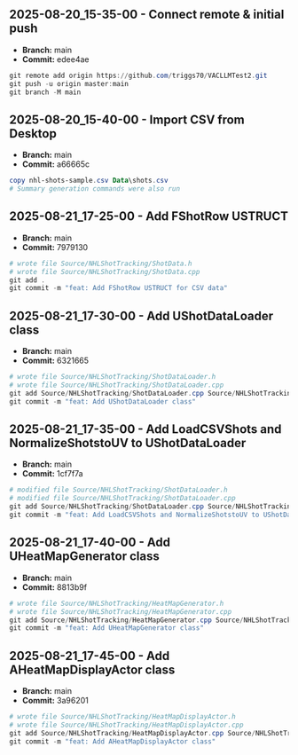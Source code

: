 ## 2025-08-20_15-35-00 - Connect remote & initial push
- **Branch:** main
- **Commit:** edee4ae

```powershell
git remote add origin https://github.com/triggs70/VACLLMTest2.git
git push -u origin master:main
git branch -M main
```

## 2025-08-20_15-40-00 - Import CSV from Desktop
- **Branch:** main
- **Commit:** a66665c

```powershell
copy nhl-shots-sample.csv Data\shots.csv
# Summary generation commands were also run
```

## 2025-08-21_17-25-00 - Add FShotRow USTRUCT
- **Branch:** main
- **Commit:** 7979130

```powershell
# wrote file Source/NHLShotTracking/ShotData.h
# wrote file Source/NHLShotTracking/ShotData.cpp
git add .
git commit -m "feat: Add FShotRow USTRUCT for CSV data"
```

## 2025-08-21_17-30-00 - Add UShotDataLoader class
- **Branch:** main
- **Commit:** 6321665

```powershell
# wrote file Source/NHLShotTracking/ShotDataLoader.h
# wrote file Source/NHLShotTracking/ShotDataLoader.cpp
git add Source/NHLShotTracking/ShotDataLoader.cpp Source/NHLShotTracking/ShotDataLoader.h
git commit -m "feat: Add UShotDataLoader class"
```

## 2025-08-21_17-35-00 - Add LoadCSVShots and NormalizeShotstoUV to UShotDataLoader
- **Branch:** main
- **Commit:** 1cf7f7a

```powershell
# modified file Source/NHLShotTracking/ShotDataLoader.h
# modified file Source/NHLShotTracking/ShotDataLoader.cpp
git add Source/NHLShotTracking/ShotDataLoader.cpp Source/NHLShotTracking/ShotDataLoader.h
git commit -m "feat: Add LoadCSVShots and NormalizeShotstoUV to UShotDataLoader"
```

## 2025-08-21_17-40-00 - Add UHeatMapGenerator class
- **Branch:** main
- **Commit:** 8813b9f

```powershell
# wrote file Source/NHLShotTracking/HeatMapGenerator.h
# wrote file Source/NHLShotTracking/HeatMapGenerator.cpp
git add Source/NHLShotTracking/HeatMapGenerator.cpp Source/NHLShotTracking/HeatMapGenerator.h
git commit -m "feat: Add UHeatMapGenerator class"
```

## 2025-08-21_17-45-00 - Add AHeatMapDisplayActor class
- **Branch:** main
- **Commit:** 3a96201

```powershell
# wrote file Source/NHLShotTracking/HeatMapDisplayActor.h
# wrote file Source/NHLShotTracking/HeatMapDisplayActor.cpp
git add Source/NHLShotTracking/HeatMapDisplayActor.cpp Source/NHLShotTracking/HeatMapDisplayActor.h
git commit -m "feat: Add AHeatMapDisplayActor class"
```
